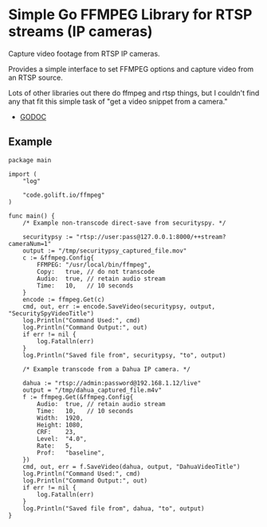 # Simple Go FFMPEG Library for RTSP streams (IP cameras)

Capture video footage from RTSP IP cameras.

Provides a simple interface to set FFMPEG options and capture video from an RTSP source.

Lots of other libraries out there do ffmpeg and rtsp things, but I couldn't find
any that fit this simple task of "get a video snippet from a camera."

- [GODOC](https://godoc.org/code.golift.io/ffmpeg)

## Example

```golang
package main

import (
	"log"

	"code.golift.io/ffmpeg"
)

func main() {
	/* Example non-transcode direct-save from securityspy. */

	securitypsy := "rtsp://user:pass@127.0.0.1:8000/++stream?cameraNum=1"
	output := "/tmp/securitypsy_captured_file.mov"
	c := &ffmpeg.Config{
		FFMPEG: "/usr/local/bin/ffmpeg",
		Copy:   true, // do not transcode
		Audio:  true, // retain audio stream
		Time:   10,   // 10 seconds
	}
	encode := ffmpeg.Get(c)
	cmd, out, err := encode.SaveVideo(securitypsy, output, "SecuritySpyVideoTitle")
	log.Println("Command Used:", cmd)
	log.Println("Command Output:", out)
	if err != nil {
		log.Fatalln(err)
	}
	log.Println("Saved file from", securitypsy, "to", output)

	/* Example transcode from a Dahua IP camera. */

	dahua := "rtsp://admin:password@192.168.1.12/live"
	output = "/tmp/dahua_captured_file.m4v"
	f := ffmpeg.Get(&ffmpeg.Config{
		Audio:  true, // retain audio stream
		Time:   10,   // 10 seconds
		Width:  1920,
		Height: 1080,
		CRF:    23,
		Level:  "4.0",
		Rate:   5,
		Prof:   "baseline",
	})
	cmd, out, err = f.SaveVideo(dahua, output, "DahuaVideoTitle")
	log.Println("Command Used:", cmd)
	log.Println("Command Output:", out)
	if err != nil {
		log.Fatalln(err)
	}
	log.Println("Saved file from", dahua, "to", output)
}


```
